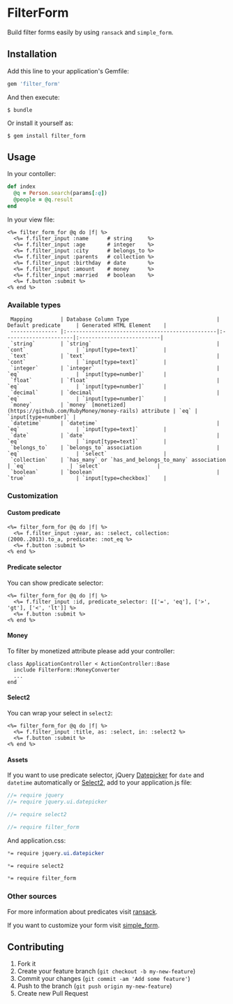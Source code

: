 # FilterForm

Build filter forms easily by using `ransack` and `simple_form`.

## Installation

Add this line to your application's Gemfile:

```ruby
gem 'filter_form'
```

And then execute:

    $ bundle

Or install it yourself as:

    $ gem install filter_form

## Usage

In your contoller:

```ruby
def index
  @q = Person.search(params[:q])
  @people = @q.result
end
```

In your view file:

```erb
<%= filter_form_for @q do |f| %>
  <%= f.filter_input :name      # string     %>
  <%= f.filter_input :age       # integer    %>
  <%= f.filter_input :city      # belongs_to %>
  <%= f.filter_input :parents   # collection %>
  <%= f.filter_input :birthday  # date       %>
  <%= f.filter_input :amount    # money      %>
  <%= f.filter_input :married   # boolean    %>
  <%= f.button :submit %>
<% end %>
```

### Available types

     Mapping         | Database Column Type                            | Default predicate     | Generated HTML Element    |
     --------------- |:------------------------------------------------|:----------------------|:--------------------------|
     `string`        | `string`                                        | `cont`                | `input[type=text]`        |
     `text`          | `text`                                          | `cont`                | `input[type=text]`        |
     `integer`       | `integer`                                       | `eq`                  | `input[type=number]`      |
     `float`         | `float`                                         | `eq`                  | `input[type=number]`      |
     `decimal`       | `decimal`                                       | `eq`                  | `input[type=number]`      |
     `money`         | `money` [monetized](https://github.com/RubyMoney/money-rails) attribute | `eq` | `input[type=number]` |
     `datetime`      | `datetime`                                      | `eq`                  | `input[type=text]`        |
     `date`          | `date`                                          | `eq`                  | `input[type=text]`        |
     `belongs_to`    | `belongs_to` association                        | `eq`                  | `select`                  |
     `collection`    | `has_many` or `has_and_belongs_to_many` association | `eq`              | `select`                  |
     `boolean`       | `boolean`                                       | `true`                | `input[type=checkbox]`    |

### Customization

#### Custom predicate

```erb
<%= filter_form_for @q do |f| %>
  <%= f.filter_input :year, as: :select, collection: (2000..2013).to_a, predicate: :not_eq %>
  <%= f.button :submit %>
<% end %>
```

#### Predicate selector

You can show predicate selector:

```erb
<%= filter_form_for @q do |f| %>
  <%= f.filter_input :id, predicate_selector: [['=', 'eq'], ['>', 'gt'], ['<', 'lt']] %>
  <%= f.button :submit %>
<% end %>
```

#### Money

To filter by monetized attribute please add your controller:

```erb
class ApplicationController < ActionController::Base
  include FilterForm::MoneyConverter
  ...
end
```

#### Select2

You can wrap your select in `select2`:

```erb
<%= filter_form_for @q do |f| %>
  <%= f.filter_input :title, as: :select, in: :select2 %>
  <%= f.button :submit %>
<% end %>
```

#### Assets

If you want to use predicate selector, jQuery [Datepicker](http://jqueryui.com/datepicker/) for `date` and `datetime` automatically or [Select2](http://ivaynberg.github.io/select2/), add to your application.js file:

```js
//= require jquery
//= require jquery.ui.datepicker

//= require select2

//= require filter_form
```

And application.css:

```css
*= require jquery.ui.datepicker

*= require select2

*= require filter_form
```

### Other sources

For more information about predicates visit [ransack](https://github.com/ernie/ransack).

If you want to customize your form visit [simple_form](https://github.com/plataformatec/simple_form).

## Contributing

1. Fork it
2. Create your feature branch (`git checkout -b my-new-feature`)
3. Commit your changes (`git commit -am 'Add some feature'`)
4. Push to the branch (`git push origin my-new-feature`)
5. Create new Pull Request
